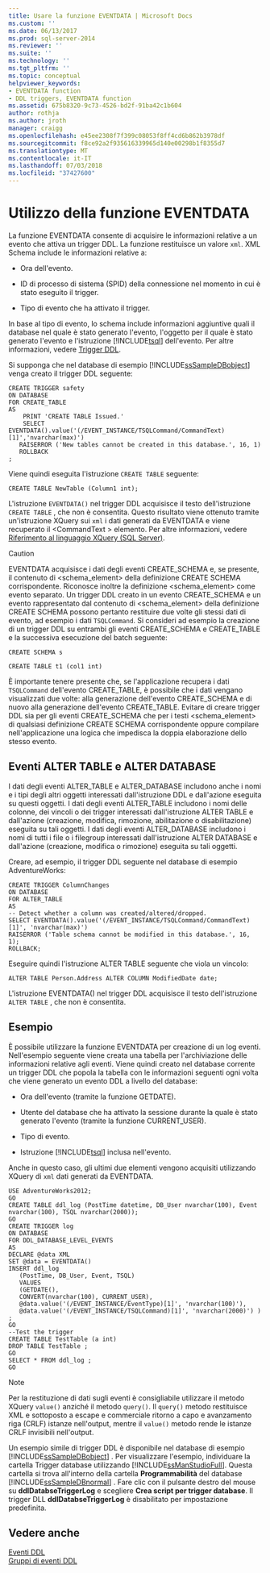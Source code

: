 ```yaml
---
title: Usare la funzione EVENTDATA | Microsoft Docs
ms.custom: ''
ms.date: 06/13/2017
ms.prod: sql-server-2014
ms.reviewer: ''
ms.suite: ''
ms.technology: ''
ms.tgt_pltfrm: ''
ms.topic: conceptual
helpviewer_keywords:
- EVENTDATA function
- DDL triggers, EVENTDATA function
ms.assetid: 675b8320-9c73-4526-bd2f-91ba42c1b604
author: rothja
ms.author: jroth
manager: craigg
ms.openlocfilehash: e45ee2308f7f399c08053f8ff4cd6b862b3978df
ms.sourcegitcommit: f8ce92a2f935616339965d140e00298b1f8355d7
ms.translationtype: MT
ms.contentlocale: it-IT
ms.lasthandoff: 07/03/2018
ms.locfileid: "37427600"
---
```

# <a name="use-the-eventdata-function"></a>Utilizzo della funzione EVENTDATA
  La funzione EVENTDATA consente di acquisire le informazioni relative a un evento che attiva un trigger DDL. La funzione restituisce un valore `xml`. XML Schema include le informazioni relative a:  
  
-   Ora dell'evento.  
  
-   ID di processo di sistema (SPID) della connessione nel momento in cui è stato eseguito il trigger.  
  
-   Tipo di evento che ha attivato il trigger.  
  
 In base al tipo di evento, lo schema include informazioni aggiuntive quali il database nel quale è stato generato l'evento, l'oggetto per il quale è stato generato l'evento e l'istruzione [!INCLUDE[tsql](../../includes/tsql-md.md)] dell'evento. Per altre informazioni, vedere [Trigger DDL](ddl-triggers.md).  
  
 Si supponga che nel database di esempio [!INCLUDE[ssSampleDBobject](../../includes/sssampledbobject-md.md)] venga creato il trigger DDL seguente:  
  
```  
CREATE TRIGGER safety   
ON DATABASE   
FOR CREATE_TABLE   
AS   
    PRINT 'CREATE TABLE Issued.'  
    SELECT EVENTDATA().value('(/EVENT_INSTANCE/TSQLCommand/CommandText)[1]','nvarchar(max)')  
   RAISERROR ('New tables cannot be created in this database.', 16, 1)   
   ROLLBACK  
;  
```  
  
 Viene quindi eseguita l'istruzione `CREATE TABLE` seguente:  
  
 `CREATE TABLE NewTable (Column1 int);`  
  
 L'istruzione `EVENTDATA()` nel trigger DDL acquisisce il testo dell'istruzione `CREATE TABLE` , che non è consentita. Questo risultato viene ottenuto tramite un'istruzione XQuery sui `xml` i dati generati da EVENTDATA e viene recuperato il \<CommandText > elemento. Per altre informazioni, vedere [Riferimento al linguaggio XQuery &#40;SQL Server&#41;](/sql/xquery/xquery-language-reference-sql-server).  
  
> [!CAUTION]  
>  EVENTDATA acquisisce i dati degli eventi CREATE_SCHEMA e, se presente, il contenuto di <schema_element> della definizione CREATE SCHEMA corrispondente. Riconosce inoltre la definizione <schema_element> come evento separato. Un trigger DDL creato in un evento CREATE_SCHEMA e un evento rappresentato dal contenuto di <schema_element> della definizione CREATE SCHEMA possono pertanto restituire due volte gli stessi dati di evento, ad esempio i dati `TSQLCommand`. Si consideri ad esempio la creazione di un trigger DDL su entrambi gli eventi CREATE_SCHEMA e CREATE_TABLE e la successiva esecuzione del batch seguente:  
>   
>  `CREATE SCHEMA s`  
>   
>  `CREATE TABLE t1 (col1 int)`  
>   
>  È importante tenere presente che, se l'applicazione recupera i dati `TSQLCommand` dell'evento CREATE_TABLE, è possibile che i dati vengano visualizzati due volte: alla generazione dell'evento CREATE_SCHEMA e di nuovo alla generazione dell'evento CREATE_TABLE. Evitare di creare trigger DDL sia per gli eventi CREATE_SCHEMA che per i testi <schema_element> di qualsiasi definizione CREATE SCHEMA corrispondente oppure compilare nell'applicazione una logica che impedisca la doppia elaborazione dello stesso evento.  
  
## <a name="alter-table-and-alter-database-events"></a>Eventi ALTER TABLE e ALTER DATABASE  
 I dati degli eventi ALTER_TABLE e ALTER_DATABASE includono anche i nomi e i tipi degli altri oggetti interessati dall'istruzione DDL e dall'azione eseguita su questi oggetti. I dati degli eventi ALTER_TABLE includono i nomi delle colonne, dei vincoli o dei trigger interessati dall'istruzione ALTER TABLE e dall'azione (creazione, modifica, rimozione, abilitazione o disabilitazione) eseguita su tali oggetti. I dati degli eventi ALTER_DATABASE includono i nomi di tutti i file o i filegroup interessati dall'istruzione ALTER DATABASE e dall'azione (creazione, modifica o rimozione) eseguita su tali oggetti.  
  
 Creare, ad esempio, il trigger DDL seguente nel database di esempio AdventureWorks:  
  
```  
CREATE TRIGGER ColumnChanges  
ON DATABASE   
FOR ALTER_TABLE  
AS  
-- Detect whether a column was created/altered/dropped.  
SELECT EVENTDATA().value('(/EVENT_INSTANCE/TSQLCommand/CommandText)[1]', 'nvarchar(max)')  
RAISERROR ('Table schema cannot be modified in this database.', 16, 1);  
ROLLBACK;  
```  
  
 Eseguire quindi l'istruzione ALTER TABLE seguente che viola un vincolo:  
  
```  
ALTER TABLE Person.Address ALTER COLUMN ModifiedDate date;   
```  
  
 L'istruzione EVENTDATA() nel trigger DDL acquisisce il testo dell'istruzione `ALTER TABLE` , che non è consentita.  
  
## <a name="example"></a>Esempio  
 È possibile utilizzare la funzione EVENTDATA per creazione di un log eventi. Nell'esempio seguente viene creata una tabella per l'archiviazione delle informazioni relative agli eventi. Viene quindi creato nel database corrente un trigger DDL che popola la tabella con le informazioni seguenti ogni volta che viene generato un evento DDL a livello del database:  
  
-   Ora dell'evento (tramite la funzione GETDATE).  
  
-   Utente del database che ha attivato la sessione durante la quale è stato generato l'evento (tramite la funzione CURRENT_USER).  
  
-   Tipo di evento.  
  
-   Istruzione [!INCLUDE[tsql](../../includes/tsql-md.md)] inclusa nell'evento.  
  
 Anche in questo caso, gli ultimi due elementi vengono acquisiti utilizzando XQuery di `xml` dati generati da EVENTDATA.  
  
```  
USE AdventureWorks2012;  
GO  
CREATE TABLE ddl_log (PostTime datetime, DB_User nvarchar(100), Event nvarchar(100), TSQL nvarchar(2000));  
GO  
CREATE TRIGGER log   
ON DATABASE   
FOR DDL_DATABASE_LEVEL_EVENTS   
AS  
DECLARE @data XML  
SET @data = EVENTDATA()  
INSERT ddl_log   
   (PostTime, DB_User, Event, TSQL)   
   VALUES   
   (GETDATE(),   
   CONVERT(nvarchar(100), CURRENT_USER),   
   @data.value('(/EVENT_INSTANCE/EventType)[1]', 'nvarchar(100)'),   
   @data.value('(/EVENT_INSTANCE/TSQLCommand)[1]', 'nvarchar(2000)') ) ;  
GO  
--Test the trigger  
CREATE TABLE TestTable (a int)  
DROP TABLE TestTable ;  
GO  
SELECT * FROM ddl_log ;  
GO  
```  
  
> [!NOTE]  
>  Per la restituzione di dati sugli eventi è consigliabile utilizzare il metodo XQuery `value()` anziché il metodo `query()`. Il `query()` metodo restituisce XML e sottoposto a escape e commerciale ritorno a capo e avanzamento riga (CRLF) istanze nell'output, mentre il `value()` metodo rende le istanze CRLF invisibili nell'output.  
  
 Un esempio simile di trigger DDL è disponibile nel database di esempio [!INCLUDE[ssSampleDBobject](../../includes/sssampledbobject-md.md)] . Per visualizzare l'esempio, individuare la cartella Trigger database utilizzando [!INCLUDE[ssManStudioFull](../../includes/ssmanstudiofull-md.md)]. Questa cartella si trova all'interno della cartella **Programmabilità** del database [!INCLUDE[ssSampleDBnormal](../../includes/sssampledbnormal-md.md)] . Fare clic con il pulsante destro del mouse su **ddlDatabseTriggerLog** e scegliere **Crea script per trigger database**. Il trigger DLL **ddlDatabseTriggerLog** è disabilitato per impostazione predefinita.  
  
## <a name="see-also"></a>Vedere anche  
 [Eventi DDL](../triggers/ddl-events.md)   
 [Gruppi di eventi DDL](../triggers/ddl-event-groups.md)  
  
  
